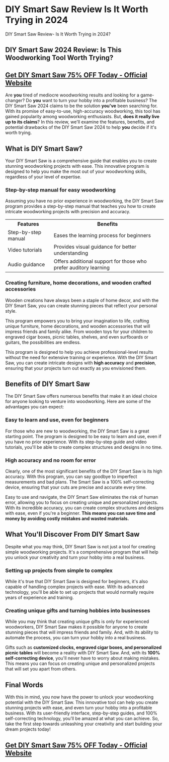 # DIY Smart Saw Review Is It Worth Trying in 2024
DIY Smart Saw Review- Is It Worth Trying in 2024?
<h2>DIY Smart Saw 2024 Review: Is This Woodworking Tool Worth Trying?</h2>

<h2><a href="https://www.sjrbss.com/diy-smart-saw">Get DIY Smart Saw 75% OFF Today - Official Website</a></h2>

<p>Are <strong>you</strong> tired of mediocre woodworking results and looking for a game-changer? Do <strong>you</strong> want to turn your hobby into a profitable business? The DIY Smart Saw 2024 claims to be the solution <strong>you've</strong> been searching for. With its promise of easy-to-use, high-accuracy woodworking, this tool has gained popularity among woodworking enthusiasts. But, <strong>does it really live up to its claims</strong>? In this review, we'll examine the features, benefits, and potential drawbacks of the DIY Smart Saw 2024 to help <strong>you</strong> decide if it's worth trying.</p><h2>What is DIY Smart Saw?</h2>

<p>Your DIY Smart Saw is a comprehensive guide that enables you to create stunning woodworking projects with ease. This innovative program is designed to help you make the most out of your woodworking skills, regardless of your level of expertise.</p>

<h3>Step-by-step manual for easy woodworking</h3>

<p>Assuming you have no prior experience in woodworking, the DIY Smart Saw program provides a step-by-step manual that teaches you how to create intricate woodworking projects with precision and accuracy.</p>

<table>
  <tr>
    <th><strong>Features</strong></th>
    <th><strong>Benefits</strong></th>
  </tr>
  <tr>
    <td>Step-by-step manual</td>
    <td>Eases the learning process for beginners</td>
  </tr>
  <tr>
    <td>Video tutorials</td>
    <td>Provides visual guidance for better understanding</td>
  </tr>
  <tr>
    <td>Audio guidance</td>
    <td>Offers additional support for those who prefer auditory learning</td>
  </tr>
</table>

<h3>Creating furniture, home decorations, and wooden crafted accessories</h3>

<p>Wooden creations have always been a staple of home decor, and with the DIY Smart Saw, you can create stunning pieces that reflect your personal style.</p>

<p>This program empowers you to bring your imagination to life, crafting unique furniture, home decorations, and wooden accessories that will impress friends and family alike. From wooden toys for your children to engraved cigar boxes, picnic tables, shelves, and even surfboards or guitars, the possibilities are endless.</p>

<p>This program is designed to help you achieve professional-level results without the need for extensive training or experience. With the DIY Smart Saw, you can create intricate designs with <strong>high accuracy</strong> and <strong>precision</strong>, ensuring that your projects turn out exactly as you envisioned them.</p><h2>Benefits of DIY Smart Saw</h2>

<p>The DIY Smart Saw offers numerous benefits that make it an ideal choice for anyone looking to venture into woodworking. Here are some of the advantages you can expect:</p>

<h3>Easy to learn and use, even for beginners</h3>

<p>For those who are new to woodworking, the DIY Smart Saw is a great starting point. The program is designed to be easy to learn and use, even if you have no prior experience. With its step-by-step guide and video tutorials, you'll be able to create complex structures and designs in no time.</p>

<h3>High accuracy and no room for error</h3>

<p>Clearly, one of the most significant benefits of the DIY Smart Saw is its high accuracy. With this program, you can say goodbye to imperfect measurements and bad plans. The Smart Saw is a 100% self-correcting device, ensuring that your cuts are precise and accurate every time.</p>

<p>Easy to use and navigate, the DIY Smart Saw eliminates the risk of human error, allowing you to focus on creating unique and personalized projects. With its incredible accuracy, you can create complex structures and designs with ease, even if you're a beginner. <strong>This means you can save time and money by avoiding costly mistakes and wasted materials.</strong></p><h2>What You'll Discover From DIY Smart Saw</h2>

<p>Despite what you may think, DIY Smart Saw is not just a tool for creating simple woodworking projects. It's a comprehensive program that will help you unlock your creativity and turn your hobby into a real business.</p>

<h3>Setting up projects from simple to complex</h3>

<p>While it's true that DIY Smart Saw is designed for beginners, it's also capable of handling complex projects with ease. With its advanced technology, you'll be able to set up projects that would normally require years of experience and training.</p>

<h3>Creating unique gifts and turning hobbies into businesses</h3>

<p>While you may think that creating unique gifts is only for experienced woodworkers, DIY Smart Saw makes it possible for anyone to create stunning pieces that will impress friends and family. And, with its ability to automate the process, you can turn your hobby into a real business.</p>

<p>Gifts such as <strong>customized clocks, engraved cigar boxes, and personalized picnic tables</strong> will become a reality with DIY Smart Saw. And, with its <strong>100% self-correcting device</strong>, you'll never have to worry about making mistakes. This means you can focus on creating unique and personalized projects that will set you apart from others.</p><h2>Final Words</h2>
<p>With this in mind, you now have the power to unlock your woodworking potential with the DIY Smart Saw. This innovative tool can help you create stunning projects with ease, and even turn your hobby into a profitable business. With its user-friendly interface, step-by-step guides, and 100% self-correcting technology, you'll be amazed at what you can achieve. So, take the first step towards unleashing your creativity and start building your dream projects today!</p>				</div>
			</div>
   <h2><a href="https://www.sjrbss.com/diy-smart-saw" target="_blank">Get DIY Smart Saw 75% OFF Today - Official Website</a></h2>
		

